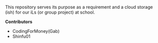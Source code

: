 This repository serves its purpose as a requirement and a cloud storage (ish) for our iLs (or group project) at school.

**Contributors**
- CodingForMoney(Gab)
- Shinfu01
